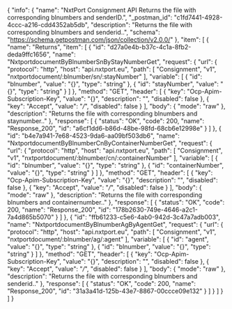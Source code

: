{
  "info": {
    "name": "NxtPort Consignment API Returns the file with corresponding blnumbers and senderID.",
    "_postman_id": "c1fd7441-4928-4ccc-a216-cdd4352ab5db",
    "description": "Returns the file with corresponding blnumbers and senderid..",
    "schema": "https://schema.getpostman.com/json/collection/v2.0.0/"
  },
  "item": [
    {
      "name": "Returns",
      "item": [
        {
          "id": "d27a0e4b-b37c-4c1a-8fb2-deda9ffc1656",
          "name": "NxtportdocumentByBlnumberSnByStayNumberGet",
          "request": {
            "url": {
              "protocol": "http",
              "host": "api.nxtport.eu",
              "path": [
                "Consignment",
                "v1",
                "nxtportdocument/:blnumber/sn/:stayNumber"
              ],
              "variable": [
                {
                  "id": "blnumber",
                  "value": "{}",
                  "type": "string"
                },
                {
                  "id": "stayNumber",
                  "value": "{}",
                  "type": "string"
                }
              ]
            },
            "method": "GET",
            "header": [
              {
                "key": "Ocp-Apim-Subscription-Key",
                "value": "{}",
                "description": "",
                "disabled": false
              },
              {
                "key": "Accept",
                "value": "*/*",
                "disabled": false
              }
            ],
            "body": {
              "mode": "raw"
            },
            "description": "Returns the file with corresponding blnumbers and staynumber.."
          },
          "response": [
            {
              "status": "OK",
              "code": 200,
              "name": "Response_200",
              "id": "a6cf1dd6-b86d-48be-98fd-68cb6e12998e"
            }
          ]
        },
        {
          "id": "b4e7a941-7e68-4523-9da6-aa09bf503db6",
          "name": "NxtportdocumentByBlnumberCnByContainerNumberGet",
          "request": {
            "url": {
              "protocol": "http",
              "host": "api.nxtport.eu",
              "path": [
                "Consignment",
                "v1",
                "nxtportdocument/:blnumber/cn/:containerNumber"
              ],
              "variable": [
                {
                  "id": "blnumber",
                  "value": "{}",
                  "type": "string"
                },
                {
                  "id": "containerNumber",
                  "value": "{}",
                  "type": "string"
                }
              ]
            },
            "method": "GET",
            "header": [
              {
                "key": "Ocp-Apim-Subscription-Key",
                "value": "{}",
                "description": "",
                "disabled": false
              },
              {
                "key": "Accept",
                "value": "*/*",
                "disabled": false
              }
            ],
            "body": {
              "mode": "raw"
            },
            "description": "Returns the file with corresponding blnumbers and containernumber.."
          },
          "response": [
            {
              "status": "OK",
              "code": 200,
              "name": "Response_200",
              "id": "178b2630-749e-4646-a2c1-7a4d865b5070"
            }
          ]
        },
        {
          "id": "ffb61233-c5e6-4ab0-942d-3c47a7adb003",
          "name": "NxtportdocumentByBlnumberAgByAgentGet",
          "request": {
            "url": {
              "protocol": "http",
              "host": "api.nxtport.eu",
              "path": [
                "Consignment",
                "v1",
                "nxtportdocument/:blnumber/ag/:agent"
              ],
              "variable": [
                {
                  "id": "agent",
                  "value": "{}",
                  "type": "string"
                },
                {
                  "id": "blnumber",
                  "value": "{}",
                  "type": "string"
                }
              ]
            },
            "method": "GET",
            "header": [
              {
                "key": "Ocp-Apim-Subscription-Key",
                "value": "{}",
                "description": "",
                "disabled": false
              },
              {
                "key": "Accept",
                "value": "*/*",
                "disabled": false
              }
            ],
            "body": {
              "mode": "raw"
            },
            "description": "Returns the file with corresponding blnumbers and senderid.."
          },
          "response": [
            {
              "status": "OK",
              "code": 200,
              "name": "Response_200",
              "id": "31a3a41d-125b-43e7-8867-00ccce09e132"
            }
          ]
        }
      ]
    }
  ]
}